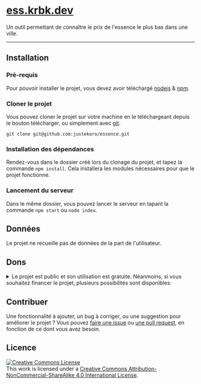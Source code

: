 # [ess.krbk.dev](https://ess.krbk.dev)
Un outil permettant de connaître le prix de l'essence le plus bas dans une ville.

---

## Installation
### Pré-requis
Pour pouvoir installer le projet, vous devez avoir téléchargé [nodejs](https://nodejs.org/en/) & [npm](https://www.npmjs.com/).

### Cloner le projet
Vous pouvez cloner le projet sur votre machine en le téléchargeant depuis le bouton télécharger, ou simplement avec [git](https://git-scm.com/).

```git
git clone git@github.com:justekoro/essence.git
```

### Installation des dépendances
Rendez-vous dans le dossier créé lors du clonage du projet, et tapez la commande `npm install`. Cela installera les modules nécessaires pour que le projet fonctionne.

### Lancement du serveur
Dans le même dossier, vous pouvez lancer le serveur en tapant la commande `npm start` ou `node index`.

## Données
Le projet ne recueille pas de données de la part de l'utilisateur.

## Dons
<details>
<summary>Le projet est public et son utilisation est gratuite. Néanmoins, si vous souhaitez financer le projet, plusieurs possibilités sont disponibles:</summary>
<ul>
<li><a href="https://buymeacoffee.com/justekoro">buymeacoffee</a></li>
<li>Solana: koroAXzMAq6mkgRyjdUhWZiFHJ9SjsjtqTdybGbtPRN</li>
<li>Ethereum: 0x3173F2bE428F53E03cFDC5A9FBaA02d89b0cBdc8</li>
</ul>
</details>

## Contribuer
Une fonctionnalité à ajouter, un bug à corriger, ou une suggestion pour améliorer le projet ? Vous pouvez [faire une issue](/issues) ou [une pull request](/pulls), en fonction de ce dont vous avez besoin.

## Licence
<a rel="license" href="http://creativecommons.org/licenses/by-nc-sa/4.0/"><img alt="Creative Commons License" style="border-width:0" src="https://i.creativecommons.org/l/by-nc-sa/4.0/88x31.png" /></a><br />This work is licensed under a <a rel="license" href="http://creativecommons.org/licenses/by-nc-sa/4.0/">Creative Commons Attribution-NonCommercial-ShareAlike 4.0 International License</a>.
